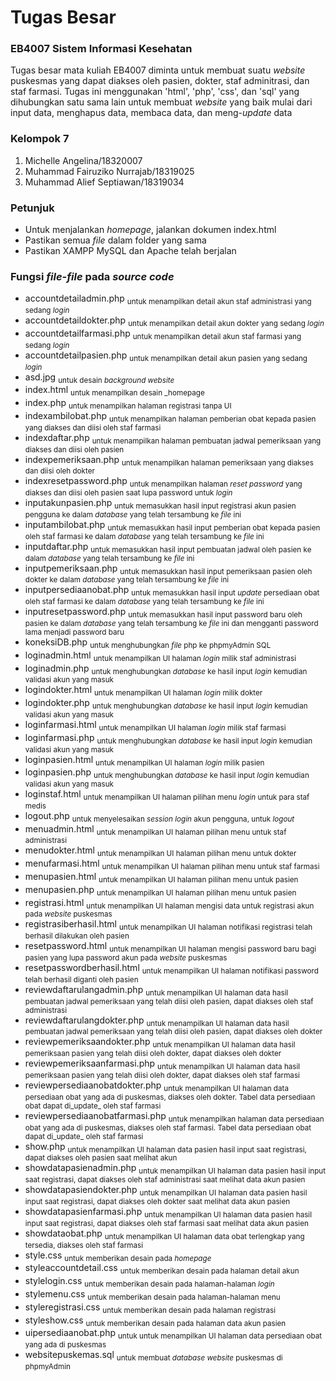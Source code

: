 # Tugas Besar
### EB4007 Sistem Informasi Kesehatan
Tugas besar mata kuliah EB4007 diminta untuk membuat suatu _website_ puskesmas yang dapat diakses oleh pasien, dokter, staf adminitrasi, dan staf farmasi. Tugas ini menggunakan 'html', 'php', 'css', dan 'sql' yang dihubungkan satu sama lain untuk membuat _website_ yang baik mulai dari input data, menghapus data, membaca data, dan meng-_update_ data

### Kelompok 7
1. Michelle Angelina/18320007
2. Muhammad Fairuziko Nurrajab/18319025
3. Muhammad Alief Septiawan/18319034

### Petunjuk
* Untuk menjalankan _homepage_, jalankan dokumen index.html
* Pastikan semua _file_ dalam folder yang sama
* Pastikan XAMPP MySQL dan Apache telah berjalan

### Fungsi _file-file_ pada _source code_
+ accountdetailadmin.php 
<sub> untuk menampilkan detail akun staf administrasi yang sedang _login_ </sub>
+ accountdetaildokter.php
<sub> untuk menampilkan detail akun dokter yang sedang _login_ </sub>
+ accountdetailfarmasi.php
<sub> untuk menampilkan detail akun staf farmasi yang sedang _login_ </sub>
+ accountdetailpasien.php
<sub> untuk menampilkan detail akun pasien yang sedang _login_ </sub>
+ asd.jpg
<sub> untuk desain _background website_ </sub>
+ index.html
<sub> untuk menampilkan desain _homepage </sub>
+ index.php
<sub> untuk menampilkan halaman registrasi tanpa UI </sub>
+ indexambilobat.php
<sub> untuk menampilkan halaman pemberian obat kepada pasien yang diakses dan diisi oleh staf farmasi </sub>
+ indexdaftar.php
<sub> untuk menampilkan halaman pembuatan jadwal pemeriksaan yang diakses dan diisi oleh pasien </sub>
+ indexpemeriksaan.php
<sub> untuk menampilkan halaman pemeriksaan yang diakses dan diisi oleh dokter </sub>
+ indexresetpassword.php
<sub> untuk menampilkan halaman _reset password_ yang diakses dan diisi oleh pasien saat lupa password untuk _login_ </sub>
+ inputakunpasien.php
<sub> untuk memasukkan hasil input registrasi akun pasien pengguna ke dalam _database_ yang telah tersambung ke _file_ ini </sub>
+ inputambilobat.php
<sub> untuk memasukkan hasil input pemberian obat kepada pasien oleh staf farmasi ke dalam _database_ yang telah tersambung ke _file_ ini </sub>
+ inputdaftar.php
<sub> untuk memasukkan hasil input pembuatan jadwal oleh pasien ke dalam _database_ yang telah tersambung ke _file_ ini </sub>
+ inputpemeriksaan.php
<sub> untuk memasukkan hasil input pemeriksaan pasien oleh dokter ke dalam _database_ yang telah tersambung ke _file_ ini </sub>
+ inputpersediaanobat.php
<sub> untuk memasukkan hasil input _update_ persediaan obat oleh staf farmasi ke dalam _database_ yang telah tersambung ke _file_ ini </sub>
+ inputresetpassword.php
<sub> untuk memasukkan hasil input password baru oleh pasien ke dalam _database_ yang telah tersambung ke _file_ ini dan mengganti password lama menjadi password baru </sub>
+ koneksiDB.php
<sub> untuk menghubungkan _file_ php ke phpmyAdmin SQL </sub>
+ loginadmin.html
<sub> untuk menampilkan UI halaman _login_ milik staf administrasi </sub>
+ loginadmin.php
<sub> untuk menghubungkan _database_ ke hasil input _login_ kemudian validasi akun yang masuk </sub>
+ logindokter.html
<sub> untuk menampilkan UI halaman _login_ milik dokter </sub>
+ logindokter.php
<sub> untuk menghubungkan _database_ ke hasil input _login_ kemudian validasi akun yang masuk </sub>
+ loginfarmasi.html
<sub> untuk menampilkan UI halaman _login_ milik staf farmasi </sub>
+ loginfarmasi.php
<sub> untuk menghubungkan _database_ ke hasil input _login_ kemudian validasi akun yang masuk </sub>
+ loginpasien.html
<sub> untuk menampilkan UI halaman _login_ milik pasien </sub>
+ loginpasien.php
<sub> untuk menghubungkan _database_ ke hasil input _login_ kemudian validasi akun yang masuk </sub>
+ loginstaf.html
<sub> untuk menampilkan UI halaman pilihan menu _login_ untuk para staf medis </sub>
+ logout.php
<sub> untuk menyelesaikan _session login_ akun pengguna, untuk _logout_ </sub>
+ menuadmin.html
<sub> untuk menampilkan UI halaman pilihan menu untuk staf administrasi </sub>
+ menudokter.html
<sub> untuk menampilkan UI halaman pilihan menu untuk dokter </sub>
+ menufarmasi.html
<sub> untuk menampilkan UI halaman pilihan menu untuk staf farmasi </sub>
+ menupasien.html
<sub> untuk menampilkan UI halaman pilihan menu untuk pasien </sub>
+ menupasien.php
<sub> untuk menampilkan UI halaman pilihan menu untuk pasien </sub>
+ registrasi.html
<sub> untuk menampilkan UI halaman mengisi data untuk registrasi akun pada _website_ puskesmas </sub>
+ registrasiberhasil.html
<sub> untuk menampilkan UI halaman notifikasi registrasi telah berhasil dilakukan oleh pasien </sub>
+ resetpassword.html
<sub> untuk menampilkan UI halaman mengisi password baru bagi pasien yang lupa password akun pada _website_ puskesmas </sub>
+ resetpasswordberhasil.html
<sub> untuk menampilkan UI halaman notifikasi password telah berhasil diganti oleh pasien </sub>
+ reviewdaftarulangadmin.php
<sub> untuk menampilkan UI halaman data hasil pembuatan jadwal pemeriksaan yang telah diisi oleh pasien, dapat diakses oleh staf administrasi </sub>
+ reviewdaftarulangdokter.php
<sub> untuk menampilkan UI halaman data hasil pembuatan jadwal pemeriksaan yang telah diisi oleh pasien, dapat diakses oleh dokter </sub>
+ reviewpemeriksaandokter.php
<sub> untuk menampilkan UI halaman data hasil pemeriksaan pasien yang telah diisi oleh dokter, dapat diakses oleh dokter </sub>
+ reviewpemeriksaanfarmasi.php
<sub> untuk menampilkan UI halaman data hasil pemeriksaan pasien yang telah diisi oleh dokter, dapat diakses oleh staf farmasi </sub>
+ reviewpersediaanobatdokter.php
<sub> untuk menampilkan UI halaman data persediaan obat yang ada di puskesmas, diakses oleh dokter. Tabel data persediaan obat dapat di_update_ oleh staf farmasi </sub>
+ reviewpersediaanobatfarmasi.php
<sub> untuk menampilkan halaman data persediaan obat yang ada di puskesmas, diakses oleh staf farmasi. Tabel data persediaan obat dapat di_update_ oleh staf farmasi </sub>
+ show.php
<sub> untuk menampilkan UI halaman data pasien hasil input saat registrasi, dapat diakses oleh pasien saat melihat akun </sub>
+ showdatapasienadmin.php
<sub> untuk menampilkan UI halaman data pasien hasil input saat registrasi, dapat diakses oleh staf administrasi saat melihat data akun pasien </sub>
+ showdatapasiendokter.php
<sub> untuk menampilkan UI halaman data pasien hasil input saat registrasi, dapat diakses oleh dokter saat melihat data akun pasien </sub>
+ showdatapasienfarmasi.php
<sub> untuk menampilkan UI halaman data pasien hasil input saat registrasi, dapat diakses oleh staf farmasi saat melihat data akun pasien </sub>
+ showdataobat.php
<sub> untuk menampilkan UI halaman data obat terlengkap yang tersedia, diakses oleh staf farmasi </sub>
+ style.css
<sub> untuk memberikan desain pada _homepage_ </sub>
+ styleaccountdetail.css
<sub> untuk memberikan desain pada halaman detail akun </sub>
+ stylelogin.css
<sub> untuk memberikan desain pada halaman-halaman _login_ </sub>
+ stylemenu.css
<sub> untuk memberikan desain pada halaman-halaman menu </sub>
+ styleregistrasi.css
<sub> untuk memberikan desain pada halaman registrasi </sub>
+ styleshow.css
<sub> untuk memberikan desain pada halaman data akun pasien </sub>
+ uipersediaanobat.php
<sub> untuk untuk menampilkan UI halaman data persediaan obat yang ada di puskesmas </sub>
+ websitepuskemas.sql
<sub> untuk membuat _database website_ puskesmas di phpmyAdmin </sub>
